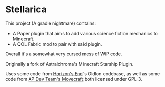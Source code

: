 # Stellarica

This project (A gradle nightmare) contains:

- A Paper plugin that aims to add various science fiction mechanics to
  Minecraft.
- A QOL Fabric mod to pair with said plugin.

Overall it's a ~~somewhat~~ very cursed mess of WIP code.

Originally a fork of Astralchroma's Minecraft Starship Plugin.

Uses some code from [Horizon's End](https://github.com/horizonsendmc/)'s OldIon codebase, as well as some code
from [AP Dev Team's Movecraft](https://github.com/APDevTeam/Movecraft/) both licensed under GPL-3.
 